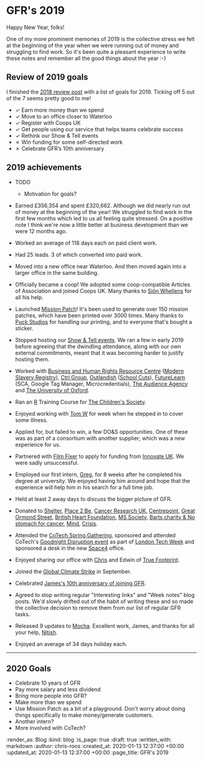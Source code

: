 # GFR's 2019

Happy New Year, folks!

One of my more prominent memories of 2019 is the collective stress we felt at the beginning of the year when we were running out of money and struggling to find work. So it's been quite a pleasant experience to write these notes and remember all the good things about the year :-)

## Review of 2019 goals

I finished the [2018 review post][gfr-2018] with a list of goals for 2019. Ticking off 5 out of the 7 seems pretty good to me!

- ✓ Earn more money than we spend
- ✓ Move to an office closer to Waterloo
- ✓ Register with Coops UK
- ✓ Get people using our service that helps teams celebrate success
- ✓ Rethink our Show & Tell events
- ✗ Win funding for some self-directed work
- ✗ Celebrate GFR’s 10th anniversary

## 2019 achievements

- TODO
  - Motivation for goals?

- Earned £356,354 and spent £320,662. Although we did nearly run out of money at the beginning of the year! We struggled to find work in the first few months which led to us all feeling quite stressed. On a positive note I think we're now a little better at business development than we were 12 months ago.

- Worked an average of 118 days each on paid client work.

- Had 25 leads. 3 of which converted into paid work.

- Moved into a new office near Waterloo. And then moved again into a larger office in the same building.

- Officially became a coop! We adopted some coop-compatible Articles of Association and joined Coops UK. Many thanks to [Siôn Whellens][sion-whellens] for all his help.

- Launched [Mission Patch][mission-patch]! It's been used to generate over 150 mission patches, which have been printed over 3000 times. Many thanks to [Puck Studios][puck-studios] for handling our printing, and to everyone that's bought a sticker.

- Stopped hosting our [Show & Tell events][show-and-tell-events]. We ran a few in early 2019 before agreeing that the dwindling attendance, along with our own external commitments, meant that it was becoming harder to justify hosting them.

- Worked with [Business and Human Rights Resource Centre][bhrrc] ([Modern Slavery Registry][msr]), [Ctrl Group][ctrl-group], [Outlandish][outlandish] ([School Cuts][school-cuts]), [FutureLearn][futurelearn] (SCA, Google Tag Manager, Microcredentials), [The Audience Agency][the-audience-agency] and [The University of Oxford][oxford-uni].

- Ran an [R][r] Training Course for [The Children's Society][childrens-society].

- Enjoyed working with [Tom W][tom-ward] for week when he stepped in to cover some illness.

- Applied for, but failed to win, a few DO&S opportunities. One of these was as part of a consortium with another supplier; which was a new experience for us.

- Partnered with [Film Fixer][film-fixer] to apply for funding from [Innovate UK][innovate-uk]. We were sadly unsuccessful.

- Employed our first intern, [Greg][gregory-bent], for 8 weeks after he completed his degree at university. We enjoyed having him around and hope that the experience will help him in his search for a full time job.

- Held at least 2 away days to discuss the bigger picture of GFR.

- Donated to [Shelter][shelter], [Place 2 Be][place-2-be], [Cancer Research UK][cancer-research], [Centrepoint][centrepoint], [Great Ormond Street][gosh], [British Heart Foundation][bhf], [MS Society][ms-society], [Barts charity & No stomach for cancer][seb-marathon], [Mind][mind], [Crisis][crisis].

- Attended the [CoTech Spring Gathering][cotech-spring-2019], sponsored and attended CoTech's [Goodnight Disruption event][goodnight-disruption] as part of [London Tech Week][london-tech-week] and sponsored a desk in the new [Space4][space4] office.

- Enjoyed sharing our office with [Chris][chris-patuzzo] and Edwin of [True Footprint][true-footprint].

- Joined the [Global Climate Strike][climate-strike] in September.

- Celebrated [James's 10th anniversary of joining GFR][james-m-gfr-10-years].

- Agreed to stop writing regular "Interesting links" and "Week notes" blog posts. We'd slowly drifted out of the habit of writing these and so made the collective decision to remove them from our list of regular GFR tasks.

- Released 9 updates to [Mocha][mocha]. Excellent work, James, and thanks for all your help, [Nitish][nitish].

- Enjoyed an average of 34 days holiday each.

---

## 2020 Goals

- Celebrate 10 years of GFR
- Pay more salary and less dividend
- Bring more people into GFR?
- Make more than we spend
- Use Mission Patch as a bit of a playground. Don't worry about doing things specifically to make money/generate customers.
- Another intern?
- More involved with CoTech?

[bhf]: https://www.bhf.org.uk/
[bhrrc]: https://www.business-humanrights.org/
[cancer-research]: https://www.cancerresearchuk.org/
[centrepoint]: https://centrepoint.org.uk/
[childrens-society]: https://www.childrenssociety.org.uk/
[chris-patuzzo]: https://tuzz.tech
[climate-strike]: https://globalclimatestrike.net/
[cotech-spring-2019]: https://wiki.coops.tech/wiki/Sheffield_2019
[crisis]: https://www.crisis.org.uk/
[ctrl-group]: https://www.ctrl-group.com/
[gfr-2018]: /gfr-2018
[film-fixer]: https://filmfixer.co.uk/
[futurelearn]: https://www.futurelearn.com/
[goodnight-disruption]: https://attending.io/events/goodnight-disruption-2-london-tech-week
[gosh]: https://www.gosh.org/
[gregory-bent]: https://github.com/racingmad
[innovate-uk]: https://www.gov.uk/government/organisations/innovate-uk
[james-m-gfr-10-years]: https://twitter.com/freerange/status/1191759396533153793
[london-tech-week]: https://londontechweek.com/
[mind]: https://www.mind.org.uk/
[mission-patch]: https://mission-patch.com/
[mocha]: https://github.com/freerange/mocha
[ms-society]: https://www.mssociety.org.uk/
[msr]: https://www.modernslaveryregistry.org/
[nitish]: https://github.com/nitishr
[outlandish]: https://outlandish.com/
[oxford-uni]: http://www.ox.ac.uk/
[place-2-be]: https://www.place2be.org.uk/
[puck-studios]: https://www.puckstudio.co.uk/
[r]: https://www.r-project.org/
[school-cuts]: https://schoolcuts.org.uk/
[seb-marathon]: https://www.justgiving.com/crowdfunding/sebjacobs-berlin-2019
[shelter]: https://www.shelter.org.uk/
[show-and-tell-events]: /show-and-tell-events
[sion-whellens]: https://twitter.com/Scumboni
[space4]: https://space4.tech/
[the-audience-agency]: https://www.theaudienceagency.org/
[tom-ward]: https://twitter.com/tomafro
[true-footprint]: https://www.truefootprint.com/

:render_as: Blog
:kind: blog
:is_page: true
:draft: true
:written_with: markdown
:author: chris-roos
:created_at: 2020-01-13 12:37:00 +00:00
:updated_at: 2020-01-13 12:37:00 +00:00
:page_title: GFR's 2019
